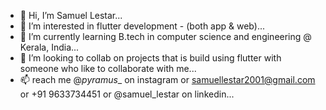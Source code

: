 - 👋 Hi, I’m Samuel Lestar...
- 👀 I’m interested in flutter development - (both app & web)...
- 🌱 I’m currently learning B.tech in computer science and engineering @ Kerala, India...
- 💞️ I’m looking to collab on projects that is build using flutter with someone who like to collaborate with me...
- 📫 reach me @_pyramus__ on instagram or samuellestar2001@gmail.com or +91 9633734451 or @samuel_lestar on linkedin...

<!---
samuellestar/samuellestar is a ✨ special ✨ repository because its `README.md` (this file) appears on your GitHub profile.
You can click the Preview link to take a look at your changes.
--->
